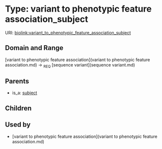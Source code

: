 
# Type: variant to phenotypic feature association_subject




URI: [biolink:variant_to_phenotypic_feature_association_subject](https://w3id.org/biolink/vocab/variant_to_phenotypic_feature_association_subject)


## Domain and Range

[variant to phenotypic feature association](variant to phenotypic feature association.md) ->  <sub>REQ</sub> [sequence variant](sequence variant.md)

## Parents

 *  is_a: [subject](subject.md)

## Children


## Used by

 * [variant to phenotypic feature association](variant to phenotypic feature association.md)
